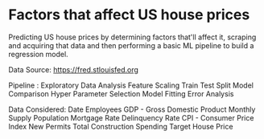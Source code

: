 # Factors that affect US house prices 

Predicting US house prices by determining factors that'll affect it, scraping and acquiring that data and then performing a basic ML pipeline to build a regression model.

Data Source: https://fred.stlouisfed.org

Pipeline :
Exploratory Data Analysis
Feature Scaling
Train Test Split
Model Comparison
Hyper Parameter Selection
Model Fitting
Error Analysis

Data Considered: 
Date
Employees
GDP - Gross Domestic Product
Monthly Supply
Population
Mortgage Rate
Delinquency Rate
CPI - Consumer Price Index
New Permits
Total Construction Spending
Target House Price
